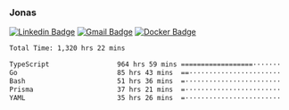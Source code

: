 ### Jonas
[![Linkedin Badge](https://img.shields.io/badge/-Jonas%20Neto-9933F7?style=flat-square&logo=Linkedin&logoColor=white&link=https://www.linkedin.com/in/jonas-nogueira-neto/)](https://www.linkedin.com/in/jonas-nogueira-neto/)
[![Gmail Badge](https://img.shields.io/badge/-nogueiraneto.jonas@gmail.com-9933F7?style=flat-square&logo=Gmail&logoColor=white&link=mailto:nogueiraneto.jonas@gmail.com)](mailto:nogueiraneto.jonas@gmail.com)
[![Docker Badge](https://img.shields.io/badge/-DockerHub-9933F7?style=flat-square&logo=Docker&logoColor=white&link=https://hub.docker.com/u/jonasssneto)](https://hub.docker.com/u/jonasssneto)


<!--START_SECTION:waka-->

```txt
Total Time: 1,320 hrs 22 mins

TypeScript                 964 hrs 59 mins ==================·······   72.30 %
Go                         85 hrs 43 mins  ==·······················   06.42 %
Bash                       51 hrs 36 mins  =························   03.87 %
Prisma                     37 hrs 21 mins  =························   02.80 %
YAML                       35 hrs 26 mins  =························   02.66 %
```

<!--END_SECTION:waka-->
###
